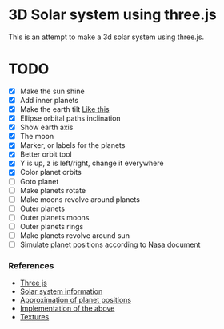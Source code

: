 # 3D Solar system using three.js

This is an attempt to make a 3d solar system using three.js.

# TODO

- [x] Make the sun shine
- [x] Add inner planets
- [x] Make the earth tilt [Like this][2]
- [x] Ellipse orbital paths inclination
- [x] Show earth axis
- [x] The moon
- [x] Marker, or labels for the planets
- [x] Better orbit tool
- [x] Y is up, z is left/right, change it everywhere
- [x] Color planet orbits
- [ ] Goto planet
- [ ] Make planets rotate
- [ ] Make moons revolve around planets
- [ ] Outer planets
- [ ] Outer planets moons
- [ ] Outer planets rings
- [ ] Make planets revolve around sun
- [ ] Simulate planet positions according to [Nasa document][1]

### References

[1]: <https://ssd.jpl.nasa.gov/txt/aprx_pos_planets.pdf> "Approximation of planet positions"
[2]: <https://codepen.io/simonshack/pen/drQOLp> "Codepen for solar system"


* [Three js](https://threejs.org/)
* [Solar system information](https://ssd.jpl.nasa.gov/horizons.cgi?s_target=1#top)
* [Approximation of planet positions][1]
* [Implementation of the above](https://gist.github.com/robbykraft/7578514)
* [Textures](https://www.solarsystemscope.com/textures/)
